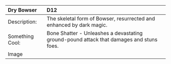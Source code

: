 |**Dry Bowser**|D12|
|:----|:----|
|Description:|The skeletal form of Bowser, resurrected and enhanced by dark magic.|
|Something Cool:|Bone Shatter - Unleashes a devastating ground-pound attack that damages and stuns foes.|
|Image| |